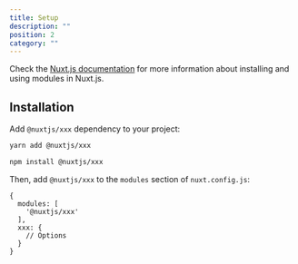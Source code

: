 ```yaml
---
title: Setup
description: ""
position: 2
category: ""
---
```


Check the [Nuxt.js documentation](https://nuxtjs.org/guides/configuration-glossary/configuration-modules) for more information about installing and using modules in Nuxt.js.

## Installation

Add `@nuxtjs/xxx` dependency to your project:

<code-group>
  <code-block label="Yarn" active>

```bash
yarn add @nuxtjs/xxx
```

  </code-block>
  <code-block label="NPM">

```bash
npm install @nuxtjs/xxx
```

  </code-block>
</code-group>

Then, add `@nuxtjs/xxx` to the `modules` section of `nuxt.config.js`:

```js[nuxt.config.js]
{
  modules: [
    '@nuxtjs/xxx'
  ],
  xxx: {
    // Options
  }
}
```
